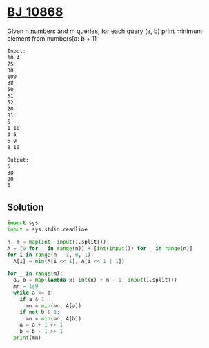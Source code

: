 # [BJ_10868](https://acmicpc.net/problem/10868)

Given n numbers and m queries, for each query (a, b) print minimum element from numbers[a: b + 1]

```txt
Input:
10 4
75
30
100
38
50
51
52
20
81
5
1 10
3 5
6 9
8 10

Output:
5
38
20
5
```

## Solution

```py
import sys
input = sys.stdin.readline

n, m = map(int, input().split())
A = [0 for _ in range(n)] + [int(input()) for _ in range(n)]
for i in range(n - 1, 0,-1):
  A[i] = min(A[i << 1], A[i << 1 | 1])

for _ in range(m):
  a, b = map(lambda x: int(x) + n - 1, input().split())
  mn = 1e9
  while a <= b:
    if a & 1:
      mn = min(mn, A[a])
    if not b & 1:
      mn = min(mn, A[b])
    a = a + 1 >> 1
    b = b - 1 >> 1
  print(mn)
```
